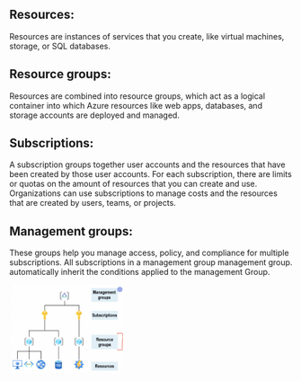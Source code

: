 ## Resources: 
Resources are instances of services that you create, like virtual machines, storage, or SQL databases.   

## Resource groups: 
Resources are combined into resource groups, which act as a logical container into which Azure resources like web apps, databases, and storage accounts are deployed and managed.   

## Subscriptions: 
A subscription groups together user accounts and the resources that have been created by those user accounts. For each subscription, there are limits or quotas on the amount of resources that you can create and use. Organizations can use subscriptions to manage costs and the resources that are created by users, teams, or projects. 

## Management groups:
These groups help you manage access, policy, and compliance for multiple subscriptions. All subscriptions in a management group management group. automatically inherit the conditions applied to the management Group.

<img src="./images/resources_group.png" width=40% height=40%/>

